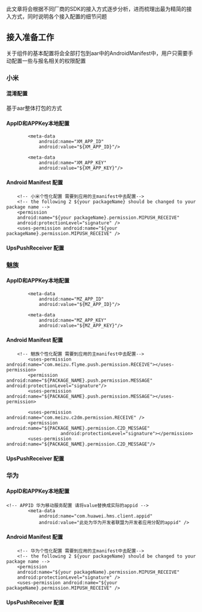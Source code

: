
此文章将会根据不同厂商的SDK的接入方式逐步分析，进而梳理出最为精简的接入方式，同时说明各个接入配置的细节问题

## 接入准备工作

关于组件的基本配置将会全部打包到aar中的AndroidManifest中，用户只需要手动配置一些与报名相关的权限配置

### 小米


#### 混淆配置

基于aar整体打包的方式

#### AppID和APPKey本地配置

```
        <meta-data
            android:name="XM_APP_ID"
            android:value="${XM_APP_ID}"/>

        <meta-data
            android:name="XM_APP_KEY"
            android:value="${XM_APP_KEY}"/>
```

#### Android Manifest 配置

```
    <!-- 小米个性化配置 需要到应用的主manifest中去配置-->
    <!-- the following 2 ${your packageName} should be changed to your package name -->
    <permission
    android:name="${your packageName}.permission.MIPUSH_RECEIVE"
    android:protectionLevel="signature" />
    <uses-permission android:name="${your packageName}.permission.MIPUSH_RECEIVE" />
```

#### UpsPushReceiver 配置

### 魅族

#### AppID和APPKey本地配置

```
        <meta-data
            android:name="MZ_APP_ID"
            android:value="${MZ_APP_ID}"/>

        <meta-data
            android:name="MZ_APP_KEY"
            android:value="${MZ_APP_KEY}"/>
```

#### Android Manifest 配置

```
    <!-- 魅族个性化配置 需要到应用的主manifest中去配置-->
        <uses-permission android:name="com.meizu.flyme.push.permission.RECEIVE"></uses-permission>
        <permission android:name="${PACKAGE_NAME}.push.permission.MESSAGE" android:protectionLevel="signature"/>
        <uses-permission android:name="${PACKAGE_NAME}.push.permission.MESSAGE"></uses-permission>
    
        <uses-permission android:name="com.meizu.c2dm.permission.RECEIVE" />
        <permission android:name="${PACKAGE_NAME}.permission.C2D_MESSAGE"
                    android:protectionLevel="signature"></permission>
        <uses-permission android:name="${PACKAGE_NAME}.permission.C2D_MESSAGE"/>
```

#### UpsPushReceiver 配置

### 华为

#### AppID和APPKey本地配置

```
<!-- APPID 华为移动服务配置 请将value替换成实际的appid -->
        <meta-data
            android:name="com.huawei.hms.client.appid"
            android:value="此处为华为开发者联盟为开发者应用分配的appid" />
```

#### Android Manifest 配置

```
    <!-- 华为个性化配置 需要到应用的主manifest中去配置-->
    <!-- the following 2 ${your packageName} should be changed to your package name -->
    <permission
    android:name="${your packageName}.permission.MIPUSH_RECEIVE"
    android:protectionLevel="signature" />
    <uses-permission android:name="${your packageName}.permission.MIPUSH_RECEIVE" />
```

#### UpsPushReceiver 配置